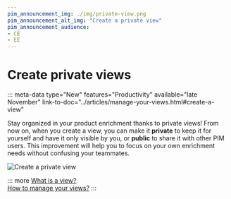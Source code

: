 ```yaml
---
pim_announcement_img: ./img/private-view.png
pim_announcement_alt_img: "Create a private view"
pim_announcement_audience:
- CE
- EE
---
```


# Create private views
::: meta-data type="New" features="Productivity" available="late November" link-to-doc="../articles/manage-your-views.html#create-a-view"

Stay organized in your product enrichment thanks to private views! From now on, when you create a view, you can make it **private** to keep it for yourself and have it only visible by you, or **public** to share it with other PIM users. This improvement will help you to focus on your own enrichment needs without confusing your teammates. 


![Create a private view](../img/private-view.png)

::: more
[What is a view?](../articles/manage-your-views.html#work-with-the-views)  
[How to manage your views?](../articles/manage-your-views.html)
:::
